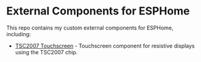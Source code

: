 # External Components for ESPHome

This repo contains my custom external components for ESPHome, including:

* [TSC2007 Touchscreen](components/tsc2007/README.md) - Touchscreen component for resistive displays using the TSC2007 chip.
